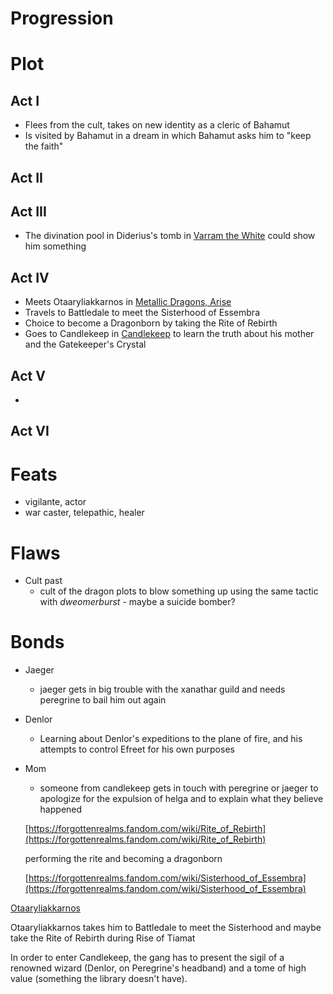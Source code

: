 # Progression

# Plot

## Act I

- Flees from the cult, takes on new identity as a cleric of Bahamut
- Is visited by Bahamut in a dream in which Bahamut asks him to "keep the faith"

## Act II

## Act III

- The divination pool in Diderius's tomb in [Varram the White](../../../Adventures/Varram%20the%20White.md) could show him something

## Act IV

- Meets Otaaryliakkarnos in [Metallic Dragons, Arise](../../Adventures/Metallic%20Dragons%2C%20Arise.md)
- Travels to Battledale to meet the Sisterhood of Essembra
- Choice to become a Dragonborn by taking the Rite of Rebirth
- Goes to Candlekeep in [Candlekeep](../../../Adventures/Candlekeep.md) to learn the truth about his mother and the Gatekeeper's Crystal

## Act V

- 

## Act VI

# Feats

- vigilante, actor
- war caster, telepathic, healer

# Flaws

- Cult past
    - cult of the dragon plots to blow something up using the same tactic with *dweomerburst* - maybe a suicide bomber?

# Bonds

- Jaeger
    - jaeger gets in big trouble with the xanathar guild and needs peregrine to bail him out again
- Denlor
    - Learning about Denlor's expeditions to the plane of fire, and his attempts to control Efreet for his own purposes
- Mom
    - someone from candlekeep gets in touch with peregrine or jaeger to apologize for the expulsion of helga and to explain what they believe happened
    
    [https://forgottenrealms.fandom.com/wiki/Rite_of_Rebirth](https://forgottenrealms.fandom.com/wiki/Rite_of_Rebirth)
    
    performing the rite and becoming a dragonborn
    
    [https://forgottenrealms.fandom.com/wiki/Sisterhood_of_Essembra](https://forgottenrealms.fandom.com/wiki/Sisterhood_of_Essembra)
    

[Otaaryliakkarnos](https://forgottenrealms.fandom.com/wiki/Otaaryliakkarnos)

Otaaryliakkarnos takes him to Battledale to meet the Sisterhood and maybe take the Rite of Rebirth during Rise of Tiamat

In order to enter Candlekeep, the gang has to present the sigil of a renowned wizard (Denlor, on Peregrine's headband) and a tome of high value (something the library doesn't have).